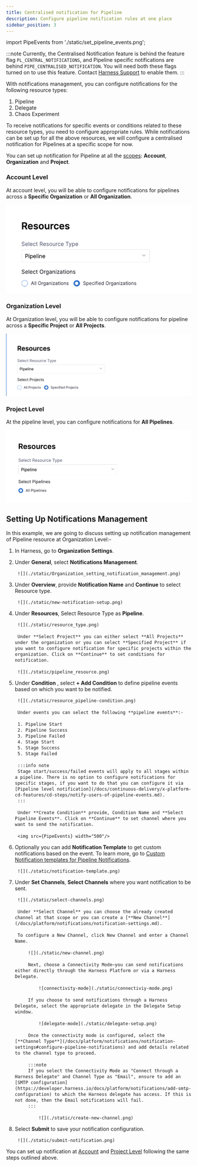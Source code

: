 ```yaml
---
title: Centralised notification for Pipeline
description: Configure pipeline notification rules at one place
sidebar_position: 3
---
```


import PipeEvents from './static/set_pipeline_events.png';

:::note
Currently, the Centralised Notification feature is behind the feature flag `PL_CENTRAL_NOTIFICATIONS`, and Pipeline specific notifications are behind `PIPE_CENTRALISED_NOTIFICATION`. You will need both these flags turned on to use this feature. Contact [Harness Support](mailto:support@harness.io) to enable them.
:::

With notifications management, you can configure notifications for the following resource types:

1. Pipeline
2. Delegate
3. Chaos Experiment 

To receive notifications for specific events or conditions related to these resource types, you need to configure appropriate rules. While notifications can be set up for all the above resources, we will configure a centralised notification for Pipelines at a specific scope for now. 

You can set up notification for Pipeline at all the [scopes](https://developer.harness.io/docs/platform/role-based-access-control/rbac-in-harness/#permissions-hierarchy-scopes): **Account**, **Organization** and **Project**. 

### **Account Level**

At account level, you will be able to configure notifications for pipelines across a **Specific Organization** or **All Organization**.

![](./static/account_level_notification_management.png)

### **Organization Level**

At Organization level, you will be able to configure notifications for pipeline across a **Specific Project** or **All Projects**.

![](./static/organization_level_notification_manage.png)

### **Project Level**

At the pipeline level, you can configure notifications for **All Pipelines**.

![](./static/project_level_notification_manage.png)

## Setting Up Notifications Management

In this example, we are going to discuss setting up notification management of Pipeline resource at Organization Level:-

1. In Harness, go to **Organization Settings**.
2. Under **General**, select **Notifications Management**. 

        ![](./static/Organization_setting_notification_management.png)

3. Under **Overview**, provide **Notification Name** and **Continue** to select Resource type.

        ![](./static/new-notification-setup.png)

4. Under **Resources**, Select Resource Type as **Pipeline**. 

        ![](./static/resource_type.png)

        Under **Select Project** you can either select **All Projects** under the organization or you can select **Specified Project** if you want to configure notification for specific projects within the organization. Click on **Continue** to set conditions for notification.

        ![](./static/pipeline_resource.png)

5. Under **Condition** , select **+ Add Condition** to define pipeline events based on which you want to be notified.
    
        ![](./static/resource_pipeline-condition.png)

        Under events you can select the following **pipeline events**:-

        1. Pipeline Start
        2. Pipeline Success
        3. Pipeline Failed
        4. Stage Start
        5. Stage Success
        5. Stage Failed

        :::info note
        Stage start/success/failed events will apply to all stages within a pipeline. There is no option to configure notifications for specific stages, if you want to do that you can configure it via [Pipeline level notification](/docs/continuous-delivery/x-platform-cd-features/cd-steps/notify-users-of-pipeline-events.md).
        :::

        Under **Create Condition** provide, Condition Name and **Select Pipeline Events**. Click on **Continue** to set channel where you want to send the notification.

        <img src={PipeEvents} width="500"/>

6. Optionally you can add **Notification Template** to get custom notifications based on the event. To learn more, go to [Custom Notification templates for Pipeline Notifications](/docs/platform/templates/customized-notification-template).

        ![](./static/notification-template.png)

7. Under **Set Channels**, **Select Channels** where you want notification to be sent.

        ![](./static/select-channels.png)

        Under **Select Channel** you can choose the already created channel at that scope or you can create a [**New Channel**](/docs/platform/notifications/notification-settings.md).

        To configure a New Channel, click New Channel and enter a Channel Name.
            
            ![](./static/new-channel.png)

            Next, choose a Connectivity Mode—you can send notifications either directly through the Harness Platform or via a Harness Delegate.

                ![connectivity-mode](./static/connectiviy-mode.png)

            If you choose to send notifications through a Harness Delegate, select the appropriate delegate in the Delegate Setup window.

                ![delegate-mode](./static/delegate-setup.png)

            Once the connectivity mode is configured, select the [**Channel Type**](/docs/platform/notifications/notification-settings#configure-pipeline-notifications) and add details related to the channel type to proceed.
            
            :::note
            If you select the Connectivity Mode as "Connect through a Harness Delegate" and Channel Type as "Email", ensure to add an [SMTP configuration](https://developer.harness.io/docs/platform/notifications/add-smtp-configuration) to which the Harness delegate has access. If this is not done, then the Email notifications will fail.
            :::

                ![](./static/create-new-channel.png)

8. Select **Submit** to save your notification configuration.

        ![](./static/submit-notification.png)

You can set up notification at [Account](#account-level) and [Project Level](#project-level) following the same steps outlined above.











